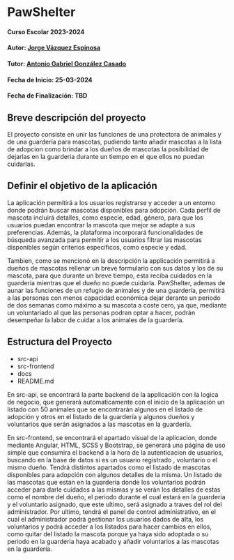 # PawShelter

#### Curso Escolar 2023-2024
#### Autor: [Jorge Vázquez Espinosa](https://github.com/Jvazesp2002)
#### Tutor: [Antonio Gabriel González Casado](https://github.com/antonio-gabriel-gonzalez-casado)
#### Fecha de Inicio: 25-03-2024
#### Fecha de Finalización: TBD

## Breve descripción del proyecto

El proyecto consiste en unir las funciones de una protectora de animales y de una guardería para mascotas, pudiendo tanto añadir mascotas a la lista de adopcion como brindar a los dueños de mascotas la posibilidad de dejarlas en la guarderia durante un tiempo en el que ellos no puedan cuidarlas.

## Definir el objetivo de la aplicación
La aplicación permitirá a los usuarios registrarse y acceder a un entorno donde podrán buscar mascotas disponibles para adopción. Cada perfil de mascota incluirá detalles, como especie, edad, género, para que los usuarios puedan encontrar la mascota que mejor se adapte a sus preferencias. Además, la plataforma incorporará funcionalidades de búsqueda avanzada para permitir a los usuarios filtrar las mascotas disponibles según criterios específicos, como especie y edad.

Tambien, como se mencionó en la descripción la applicación permitirá a dueños de mascotas rellenar un breve formulario con sus datos y los de su mascota, para que durante un breve tiempo, esta reciba cuidados en la guarderia mientras que el dueño no puede cuidarla. PawShelter, ademas de aunar las funciones de un refugio de animales y de una guardería, permitirá a las personas con menos capacidad económica dejar derante un periodo de dos semanas como máximo a su mascota a coste cero, ya que, mediante un voluntariado al que las personas podran optar a hacer, podrán desempeñar la labor de cuidar a los animales de la guardería.

## Estructura del Proyecto

- src-api
- src-frontend
- docs
- README.md

En src-api, se encontrará la parte backend de la applicación con la logica de negocio, que generará automaticamente con el inicio de la aplicación un listado con 50 animales que se encontrarán algunos en el listado de adopción y otros en el listado de la guardería y algunos dueños y voluntarios que serán asignados a las mascotas en la guardería.

En src-frontend, se encontrará el apartado visual de la aplicacion, donde mediante Angular, HTML, SCSS y Bootstrap, se generará una página de uso simple que consumira el backend a la hora de la autenticacion de usuarios, buscando en la base de datos si es un usuario registrado , voluntario o el mismo dueño. Tendrá distintos apartados como el listado de mascotas disponibles para adopción con algunos detalles de la misma. Un listado de las mascotas que están en la guarderia donde los voluntarios podrán acceder para darle cuidados a las mismas y se verán los detalles de estas como el nombre del dueño, el periodo durante el cual estará en la guarderia y el voluntario asignado, que este ultimo, será asignado a traves del rol del administrador. Por ultimo, tendrá el panel de control administrativo, en el cual el administrador podrá gestionar los usuarios dados de alta, los voluntarios y podrá acceder a los listados para hacer cambios en ellos, como quitar del listado la mascota porque ya haya sido adoptada o su periodo en la guarderia haya acabado y añadir voluntarios a las mascotas en la guardería.
